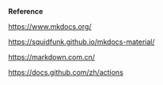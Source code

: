 **Reference**

https://www.mkdocs.org/

https://squidfunk.github.io/mkdocs-material/

https://markdown.com.cn/

https://docs.github.com/zh/actions